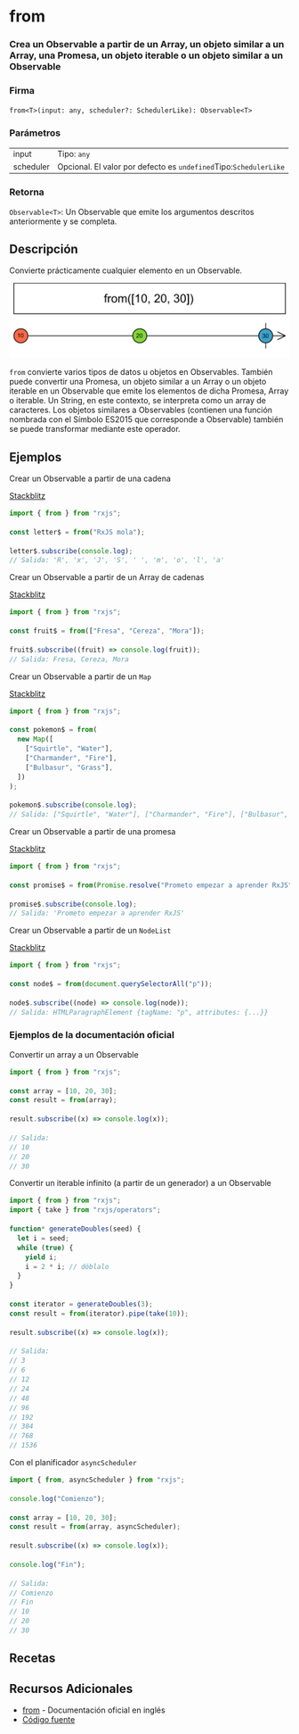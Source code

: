 # from

### Crea un Observable a partir de un Array, un objeto similar a un Array, una Promesa, un objeto iterable o un objeto similar a un Observable

<div class="fading-line"></div>

### Firma

`from<T>(input: any, scheduler?: SchedulerLike): Observable<T>`

### Parámetros

<table>
<tr><td>input</td><td>Tipo: <code>any</code></td></tr>
<tr><td>scheduler</td><td>Opcional. El valor por defecto es <code>undefined</code>Tipo:<code>SchedulerLike</code></td></tr>
</table>

### Retorna

`Observable<T>`: Un Observable que emite los argumentos descritos anteriormente y se completa.

<div class="fading-line"></div>

## Descripción

Convierte prácticamente cualquier elemento en un Observable.

<img class="marble-diagram" src="assets/images/marble-diagrams/creation/from.png" alt="Diagrama de canicas de from">

`from` convierte varios tipos de datos u objetos en Observables. También puede convertir una Promesa, un objeto similar a un Array o un objeto iterable en un Observable que emite los elementos de dicha Promesa, Array o iterable. Un String, en este contexto, se interpreta como un array de caracteres. Los objetos similares a Observables (contienen una función nombrada con el Símbolo ES2015 que corresponde a Observable) también se puede transformar mediante este operador.

## Ejemplos

Crear un Observable a partir de una cadena

[Stackblitz](https://stackblitz.com/edit/docu-rxjs-from?file=index.ts)

```javascript
import { from } from "rxjs";

const letter$ = from("RxJS mola");

letter$.subscribe(console.log);
// Salida: 'R', 'x', 'J', 'S', ' ', 'm', 'o', 'l', 'a'
```

Crear un Observable a partir de un Array de cadenas

[Stackblitz](https://stackblitz.com/edit/docu-rxjs-from-2?file=index.ts)

```javascript
import { from } from "rxjs";

const fruit$ = from(["Fresa", "Cereza", "Mora"]);

fruit$.subscribe((fruit) => console.log(fruit));
// Salida: Fresa, Cereza, Mora
```

Crear un Observable a partir de un `Map`

[Stackblitz](https://stackblitz.com/edit/docu-rxjs-from-3?file=index.ts)

```javascript
import { from } from "rxjs";

const pokemon$ = from(
  new Map([
    ["Squirtle", "Water"],
    ["Charmander", "Fire"],
    ["Bulbasur", "Grass"],
  ])
);

pokemon$.subscribe(console.log);
// Salida: ["Squirtle", "Water"], ["Charmander", "Fire"], ["Bulbasur", "Grass"]
```

Crear un Observable a partir de una promesa

[Stackblitz](https://stackblitz.com/edit/docu-rxjs-from-4?file=index.ts)

```javascript
import { from } from "rxjs";

const promise$ = from(Promise.resolve("Prometo empezar a aprender RxJS"));

promise$.subscribe(console.log);
// Salida: 'Prometo empezar a aprender RxJS'
```

Crear un Observable a partir de un `NodeList`

[Stackblitz](https://stackblitz.com/edit/docu-rxjs-from-5?file=index.html)

```javascript
import { from } from "rxjs";

const node$ = from(document.querySelectorAll("p"));

node$.subscribe((node) => console.log(node));
// Salida: HTMLParagraphElement {tagName: "p", attributes: {...}}
```

### Ejemplos de la documentación oficial

Convertir un array a un Observable

```javascript
import { from } from "rxjs";

const array = [10, 20, 30];
const result = from(array);

result.subscribe((x) => console.log(x));

// Salida:
// 10
// 20
// 30
```

Convertir un iterable infinito (a partir de un generador) a un Observable

```javascript
import { from } from "rxjs";
import { take } from "rxjs/operators";

function* generateDoubles(seed) {
  let i = seed;
  while (true) {
    yield i;
    i = 2 * i; // dóblalo
  }
}

const iterator = generateDoubles(3);
const result = from(iterator).pipe(take(10));

result.subscribe((x) => console.log(x));

// Salida:
// 3
// 6
// 12
// 24
// 48
// 96
// 192
// 384
// 768
// 1536
```

Con el planificador `asyncScheduler`

```javascript
import { from, asyncScheduler } from "rxjs";

console.log("Comienzo");

const array = [10, 20, 30];
const result = from(array, asyncScheduler);

result.subscribe((x) => console.log(x));

console.log("Fin");

// Salida:
// Comienzo
// Fin
// 10
// 20
// 30
```

## Recetas

## Recursos Adicionales

- [from](https://rxjs.dev/api/index/function/from) - Documentación oficial en inglés
- [Código fuente](https://github.com/ReactiveX/rxjs/blob/master/src/internal/observable/from.ts)
